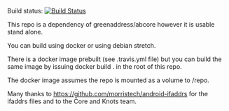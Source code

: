 Build status: [![Build Status](https://travis-ci.org/greenaddress/bitcoin_ndk.png?branch=master)](https://travis-ci.org/greenaddress/bitcoin_ndk)

This repo is a dependency of greenaddress/abcore however it is usable stand alone.

You can build using docker or using debian stretch.

There is a docker image prebuilt (see .travis.yml file) but you can build the same
image by issuing docker build . in the root of this repo.

The docker image assumes the repo is mounted as a volume to /repo.

Many thanks to https://github.com/morristech/android-ifaddrs for the ifaddrs files and to the Core and Knots team.

